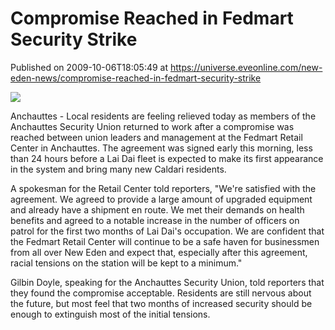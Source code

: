 # Compromise Reached in Fedmart Security Strike
Published on 2009-10-06T18:05:49 at https://universe.eveonline.com/new-eden-news/compromise-reached-in-fedmart-security-strike

![](http://www.eve-mercury.net/images/mercurybanner.png)  
  
Anchauttes - Local residents are feeling relieved today as members of the Anchauttes Security Union returned to work after a compromise was reached between union leaders and management at the Fedmart Retail Center in Anchauttes. The agreement was signed early this morning, less than 24 hours before a Lai Dai fleet is expected to make its first appearance in the system and bring many new Caldari residents.   
  
A spokesman for the Retail Center told reporters, "We're satisfied with the agreement. We agreed to provide a large amount of upgraded equipment and already have a shipment en route. We met their demands on health benefits and agreed to a notable increase in the number of officers on patrol for the first two months of Lai Dai's occupation. We are confident that the Fedmart Retail Center will continue to be a safe haven for businessmen from all over New Eden and expect that, especially after this agreement, racial tensions on the station will be kept to a minimum."  
  
Gilbin Doyle, speaking for the Anchauttes Security Union, told reporters that they found the compromise acceptable. Residents are still nervous about the future, but most feel that two months of increased security should be enough to extinguish most of the initial tensions.

